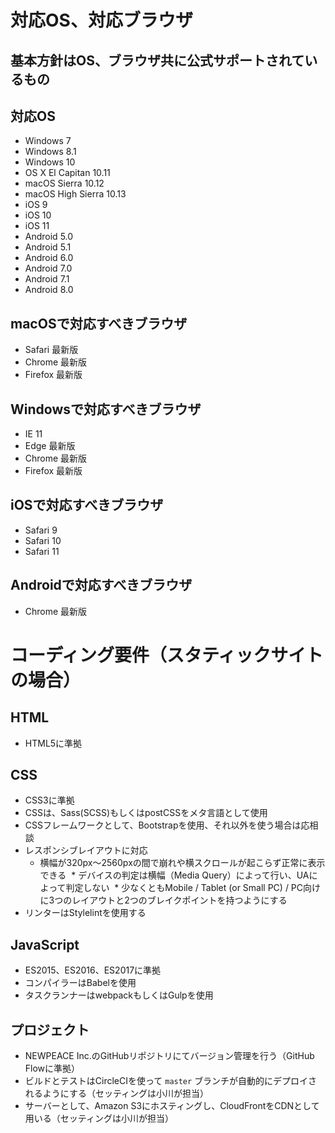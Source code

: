 # 対応OS、対応ブラウザ

## 基本方針はOS、ブラウザ共に公式サポートされているもの

## 対応OS
* Windows 7
* Windows 8.1
* Windows 10
* OS X El Capitan 10.11
* macOS Sierra 10.12
* macOS High Sierra 10.13
* iOS 9
* iOS 10
* iOS 11
* Android 5.0
* Android 5.1
* Android 6.0
* Android 7.0
* Android 7.1
* Android 8.0

## macOSで対応すべきブラウザ
* Safari 最新版
* Chrome 最新版
* Firefox 最新版

## Windowsで対応すべきブラウザ
* IE 11
* Edge 最新版
* Chrome 最新版
* Firefox 最新版

## iOSで対応すべきブラウザ
* Safari 9
* Safari 10
* Safari 11

## Androidで対応すべきブラウザ
* Chrome 最新版


# コーディング要件（スタティックサイトの場合）

## HTML
* HTML5に準拠

## CSS
* CSS3に準拠
* CSSは、Sass(SCSS)もしくはpostCSSをメタ言語として使用
* CSSフレームワークとして、Bootstrapを使用、それ以外を使う場合は応相談
* レスポンシブレイアウトに対応
  * 横幅が320px〜2560pxの間で崩れや横スクロールが起こらず正常に表示できる
  * デバイスの判定は横幅（Media Query）によって行い、UAによって判定しない
  * 少なくともMobile / Tablet (or Small PC) / PC向けに3つのレイアウトと2つのブレイクポイントを持つようにする
* リンターはStylelintを使用する

## JavaScript
* ES2015、ES2016、ES2017に準拠
* コンパイラーはBabelを使用
* タスクランナーはwebpackもしくはGulpを使用

## プロジェクト
* NEWPEACE Inc.のGitHubリポジトリにてバージョン管理を行う（GitHub Flowに準拠）
* ビルドとテストはCircleCIを使って `master` ブランチが自動的にデプロイされるようにする（セッティングは小川が担当）
* サーバーとして、Amazon S3にホスティングし、CloudFrontをCDNとして用いる（セッティングは小川が担当）

